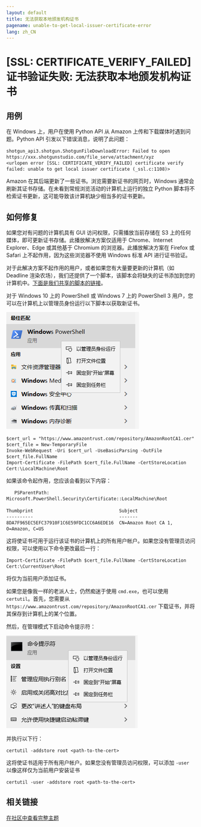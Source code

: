 ```yaml
---
layout: default
title: 无法获取本地颁发机构证书
pagename: unable-to-get-local-issuer-certificate-error
lang: zh_CN
---
```


# [SSL: CERTIFICATE_VERIFY_FAILED] 证书验证失败: 无法获取本地颁发机构证书

## 用例

在 Windows 上，用户在使用 Python API 从 Amazon 上传和下载媒体时遇到问题。Python API 引发以下错误消息，说明了此问题：

```
shotgun_api3.shotgun.ShotgunFileDownloadError: Failed to open https://xxx.shotgunstudio.com/file_serve/attachment/xyz
<urlopen error [SSL: CERTIFICATE_VERIFY_FAILED] certificate verify failed: unable to get local issuer certificate (_ssl.c:1108)>
```
Amazon 在其后端更新了一些证书。浏览需要新证书的网页时，Windows 通常会刷新其证书存储。在未看到常规浏览活动的计算机上运行的独立 Python 脚本将不检索证书更新，这可能导致该计算机缺少相当多的证书更新。

## 如何修复

如果您对有问题的计算机具有 GUI 访问权限，只需播放当前存储在 S3 上的任何媒体，即可更新证书存储。此播放解决方案仅适用于 Chrome、Internet Explorer、Edge 或其他基于 Chromium 的浏览器。此播放解决方案在 Firefox 或 Safari 上不起作用，因为这些浏览器不使用 Windows 标准 API 进行证书验证。

对于此解决方案不起作用的用户，或者如果您有大量要更新的计算机（如 Deadline 渲染农场），我们还提供了一个脚本，该脚本会将缺失的证书添加到您的计算机中。[下面是我们共享的脚本的链接](https://developer.shotgridsoftware.com/zh_CN/c593f0aa/)。

对于 Windows 10 上的 PowerShell 或 Windows 7 上的 PowerShell 3 用户，您可以在计算机上以管理员身份运行以下脚本以获取新证书。

![Powershell](images/troubleshoot_powershell.png)

```
$cert_url = "https://www.amazontrust.com/repository/AmazonRootCA1.cer"
$cert_file = New-TemporaryFile
Invoke-WebRequest -Uri $cert_url -UseBasicParsing -OutFile $cert_file.FullName
Import-Certificate -FilePath $cert_file.FullName -CertStoreLocation Cert:\LocalMachine\Root
```

如果该命令起作用，您应该会看到以下内容：

```
   PSParentPath: Microsoft.PowerShell.Security\Certificate::LocalMachine\Root

Thumbprint                                Subject
----------                                -------
8DA7F965EC5EFC37910F1C6E59FDC1CC6A6EDE16  CN=Amazon Root CA 1, O=Amazon, C=US
```

这将使证书可用于运行该证书的计算机上的所有用户帐户。如果您没有管理员访问权限，可以使用以下命令更改最后一行：

```
Import-Certificate -FilePath $cert_file.FullName -CertStoreLocation Cert:\CurrentUser\Root
```

将仅为当前用户添加证书。

如果您是像我一样的老派人士，仍然痴迷于使用 `cmd.exe`，也可以使用 `certutil`。首先，您需要从 `https://www.amazontrust.com/repository/AmazonRootCA1.cer` 下载证书，并将其保存到计算机上的某个位置。

然后，在管理模式下启动命令提示符：

![管理模式](images/troubleshoot_admin_mode.png)

并执行以下行：

```
certutil -addstore root <path-to-the-cert>
```

这将使证书适用于所有用户帐户。如果您没有管理员访问权限，可以添加 `-user` 以像这样仅为当前用户安装证书

```
certutil -user -addstore root <path-to-the-cert>
```

## 相关链接

[在社区中查看完整主题](https://community.shotgridsoftware.com/t/certificate-verify-failed-error-on-windows/8860)